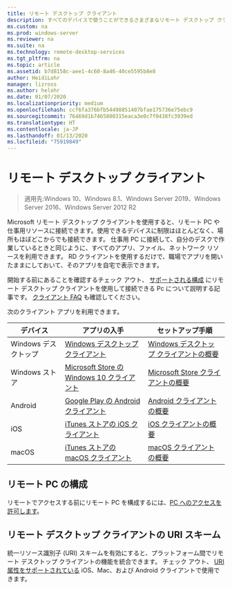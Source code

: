 ```yaml
---
title: リモート デスクトップ クライアント
description: すべてのデバイスで使うことができるさまざまなリモート デスクトップ クライアントについて説明します
ms.custom: na
ms.prod: windows-server
ms.reviewer: na
ms.suite: na
ms.technology: remote-desktop-services
ms.tgt_pltfrm: na
ms.topic: article
ms.assetid: b7d8158c-aee1-4c60-8a46-40ce5595b8e8
author: HeidiLohr
manager: lizross
ms.author: helohr
ms.date: 01/07/2020
ms.localizationpriority: medium
ms.openlocfilehash: ccf6fa376bfb54498851407bfae175736e75ebc9
ms.sourcegitcommit: 76469d1b7465800315eaca3e0c7f0438fc3939ed
ms.translationtype: HT
ms.contentlocale: ja-JP
ms.lasthandoff: 01/13/2020
ms.locfileid: "75919849"
---
```

# <a name="remote-desktop-clients"></a>リモート デスクトップ クライアント

>適用先:Windows 10、Windows 8.1、Windows Server 2019、Windows Server 2016、Windows Server 2012 R2

Microsoft リモート デスクトップ クライアントを使用すると、リモート PC や仕事用リソースに接続できます。使用できるデバイスに制限はほとんどなく、場所もほぼどこからでも接続できます。 仕事用 PC に接続して、自分のデスクで作業しているときと同じように、すべてのアプリ、ファイル、ネットワーク リソースを利用できます。 RD クライアントを使用するだけで、職場でアプリを開いたままにしておいて、そのアプリを自宅で表示できます。

開始する前にあることを確認するチェック アウト、 [サポートされる構成](remote-desktop-supported-config.md) にリモート デスクトップ クライアントを使用して接続できる Pc について説明する記事です。 [クライアント FAQ](remote-desktop-client-faq.md) も確認してください。

次のクライアント アプリを利用できます。

| デバイス          | アプリの入手                                                                                                  | セットアップ手順                                                                |
|-----------------|-----------------------------------------------------------------------------------------------------------------|-----------------------------------------------------------------------------------|
| Windows デスクトップ | [Windows デスクトップ クライアント](windowsdesktop.md#install-the-client)                                               | [Windows デスクトップ クライアントの概要](windowsdesktop.md) |
| Windows ストア   | [Microsoft Store の Windows 10 クライアント](https://go.microsoft.com/fwlink/?LinkID=616709)                   | [Microsoft Store クライアントの概要](windows.md)          |
| Android         | [Google Play の Android クライアント](https://play.google.com/store/apps/details?id=com.microsoft.rdc.android)     | [Android クライアントの概要](remote-desktop-android.md) |
| iOS             | [iTunes ストアの iOS クライアント](https://itunes.apple.com/app/microsoft-remote-desktop/id714464092?mt=8)     | [iOS クライアントの概要](remote-desktop-ios.md)         |
| macOS           | [iTunes ストアの macOS クライアント](https://itunes.apple.com/app/microsoft-remote-desktop/id1295203466?mt=12) | [macOS クライアントの概要](remote-desktop-mac.md)       |

## <a name="configuring-the-remote-pc"></a>リモート PC の構成

リモートでアクセスする前にリモート PC を構成するには、[PC へのアクセスを許可します](remote-desktop-allow-access.md)。

## <a name="remote-desktop-client-uri-scheme"></a>リモート デスクトップ クライアントの URI スキーム

統一リソース識別子 (URI) スキームを有効にすると、プラットフォーム間でリモート デスクトップ クライアントの機能を統合できます。 チェック アウト、 [URI 属性をサポートされている](remote-desktop-uri.md) iOS、Mac、および Android クライアントで使用できます。
